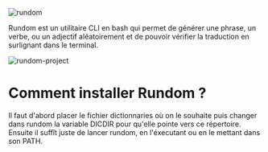 ![rundom](https://user-images.githubusercontent.com/99363563/154323192-08dc0c15-57cd-4481-80f4-73974adaafb5.jpg)
  
Rundom est un utilitaire CLI en bash qui permet de générer une phrase, un verbe, ou un adjectif aléatoirement et de pouvoir vérifier la traduction en surlignant dans le terminal.

![rundom-project](https://user-images.githubusercontent.com/99363563/154323341-a49c5de0-d0cd-480a-b496-4e138fe11b19.jpg)

# Comment installer Rundom ?

Il faut d'abord placer le fichier dictionnaries où on le souhaite puis changer dans rundom la variable DICDIR pour qu'elle pointe vers ce répertoire. Ensuite il suffît juste de lancer rundom, en l'éxecutant ou en le mettant dans son PATH.
